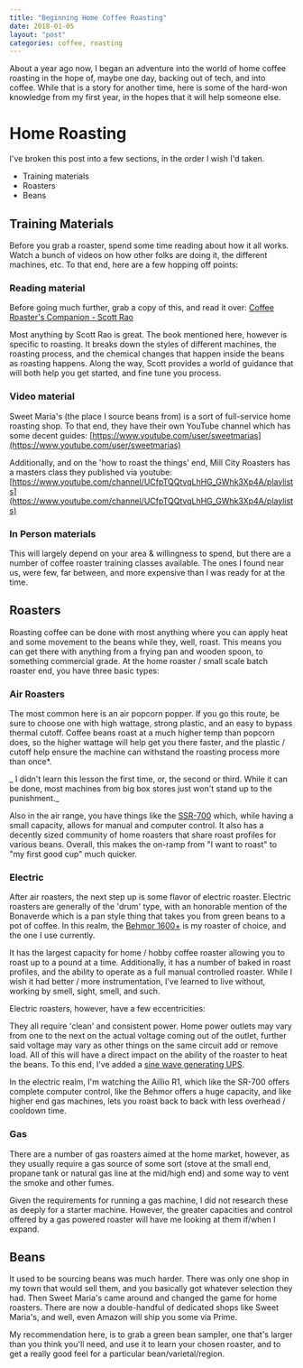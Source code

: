 ```yaml
---
title: "Beginning Home Coffee Roasting"
date: 2018-01-05
layout: "post"
categories: coffee, roasting
---
```


About a year ago now, I began an adventure into the world of home coffee roasting in the hope of, maybe one day, backing out of tech, and into coffee. While that is a story for another time, here is some of the hard-won knowledge from my first year, in the hopes that it will help someone else.

# Home Roasting

I've broken this post into a few sections, in the order I wish I'd taken.

* Training materials
* Roasters
* Beans

## Training Materials

Before you grab a roaster, spend some time reading about how it all works. Watch a bunch of videos on how other folks are doing it, the different machines, etc. To that end, here are a few hopping off points:

### Reading material

Before going much further, grab a copy of this, and read it over: [Coffee Roaster's Companion - Scott Rao](https://smile.amazon.com/Coffee-Roasters-Companion-Scott-2014-05-04/dp/B01FGOH0AW/ref=sr_1_1?ie=UTF8&qid=1514637713&sr=8-1&keywords=scott+rao)

Most anything by Scott Rao is great. The book mentioned here, however is specific to roasting. It breaks down the styles of different machines, the roasting process, and the chemical changes that happen inside the beans as roasting happens. Along the way, Scott provides a world of guidance that will both help you get started, and fine tune you process.

### Video material

Sweet Maria's (the place I source beans from) is a sort of full-service home roasting shop. To that end, they have their own YouTube channel which has some decent guides: [https://www.youtube.com/user/sweetmarias](https://www.youtube.com/user/sweetmarias)

Additionally, and on the 'how to roast the things' end, Mill City Roasters has a masters class they published via youtube: [https://www.youtube.com/channel/UCfpTQQtvqLhHG_GWhk3Xp4A/playlists](https://www.youtube.com/channel/UCfpTQQtvqLhHG_GWhk3Xp4A/playlists)

### In Person materials

This will largely depend on your area & willingness to spend, but there are a number of coffee roaster training classes available. The ones I found near us, were few, far between, and more expensive than I was ready for at the time.

## Roasters

Roasting coffee can be done with most anything where you can apply heat and some movement to the beans while they, well, roast. This means you can get there with anything from a frying pan and wooden spoon, to something commercial grade. At the home roaster / small scale batch roaster end, you have three basic types:

### Air Roasters

The most common here is an air popcorn popper. If you go this route, be sure to choose one with high wattage, strong plastic, and an easy to bypass thermal cutoff. Coffee beans roast at a much higher temp than popcorn does, so the higher wattage will help get you there faster, and the plastic / cutoff help ensure the machine can withstand the roasting process more than once*.

_ I didn't learn this lesson the first time, or, the second or third. While it can be done, most machines from big box stores just won't stand up to the punishment._

Also in the air range, you have things like the [SSR-700](https://smile.amazon.com/Fresh-Roast-SR700-Coffee-Roaster/dp/B00I5W9OQ6/ref=sr_1_1?ie=UTF8&qid=1514638635&sr=8-1&keywords=sr-700) which, while having a small capacity, allows for manual and computer control. It also has a decently sized community of home roasters that share roast profiles for various beans. Overall, this makes the on-ramp from "I want to roast" to "my first good cup" much quicker.

### Electric

After air roasters, the next step up is some flavor of electric roaster. Electric roasters are generally of the 'drum' type, with an honorable mention of the Bonaverde which is a pan style thing that takes you from green beans to a pot of coffee. In this realm, the [Behmor 1600+](https://smile.amazon.com/Behmor-1600-Customizable-Coffee-Roaster/dp/B00PKEZ3M6/ref=sr_1_3?ie=UTF8&qid=1515209307&sr=8-3&keywords=behmor+1600%2B) is my roaster of choice, and the one I use currently.

It has the largest capacity for home / hobby coffee roaster allowing you to roast up to a pound at a time. Additionally, it has a number of baked in roast profiles, and the ability to operate as a full manual controlled roaster. While I wish it had better / more instrumentation, I've learned to live without, working by smell, sight, smell, and such.

Electric roasters, however, have a few eccentricities:

They all require 'clean' and consistent power. Home power outlets may vary from one to the next on the actual voltage coming out of the outlet, further said voltage may vary as other things on the same circuit add or remove load. All of this will have a direct impact on the ability of the roaster to heat the beans. To this end, I've added a [sine wave generating UPS](https://smile.amazon.com/CyberPower-CP1500PFCLCD-Sinewave-Outlets-Mini-Tower/dp/B00429N19W/ref=sr_1_4?s=electronics&ie=UTF8&qid=1514639349&sr=1-4&keywords=sine+wave+ups).

In the electric realm, I'm watching the Aillio R1, which like the SR-700 offers complete computer control, like the Behmor offers a huge capacity, and like higher end gas machines, lets you roast back to back with less overhead / cooldown time.

### Gas

There are a number of gas roasters aimed at the home market, however, as they usually require a gas source of some sort (stove at the small end, propane tank or natural gas line at the mid/high end) and some way to vent the smoke and other fumes.

Given the requirements for running a gas machine, I did not research these as deeply for a starter machine. However, the greater capacities and control offered by a gas powered roaster will have me looking at them if/when I expand.

## Beans

It used to be sourcing beans was much harder. There was only one shop in my town that would sell them, and you basically got whatever selection they had. Then Sweet Maria's came around and changed the game for home roasters. There are now a double-handful of dedicated shops like Sweet Maria's, and well, even Amazon will ship you some via Prime.

My recommendation here, is to grab a green bean sampler, one that's larger than you think you'll need, and use it to learn your chosen roaster, and to get a really good feel for a particular bean/varietal/region.